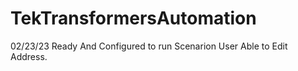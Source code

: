 # TekTransformersAutomation

02/23/23
Ready And Configured to run Scenarion User Able to Edit Address. 
